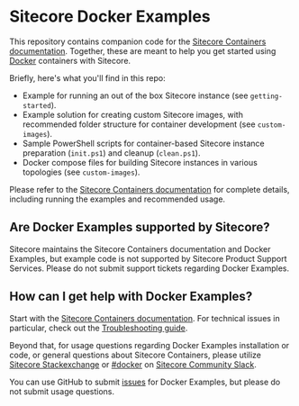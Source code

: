 # Sitecore Docker Examples

This repository contains companion code for the [Sitecore Containers documentation](https://containers.doc.sitecore.com/). Together, these are meant to help you get started using [Docker](https://www.docker.com/) containers with Sitecore.

Briefly, here's what you'll find in this repo:

* Example for running an out of the box Sitecore instance (see `getting-started`).
* Example solution for creating custom Sitecore images, with recommended folder structure for container development (see `custom-images`).
* Sample PowerShell scripts for container-based Sitecore instance preparation (`init.ps1`) and cleanup (`clean.ps1`).
* Docker compose files for building Sitecore instances in various topologies (see `custom-images`).

Please refer to the [Sitecore Containers documentation](https://containers.doc.sitecore.com/) for complete details, including running the examples and recommended usage.

## Are Docker Examples supported by Sitecore?

Sitecore maintains the Sitecore Containers documentation and Docker Examples, but example code is not supported by Sitecore Product Support Services. Please do not submit support tickets regarding Docker Examples.

## How can I get help with Docker Examples?

Start with the [Sitecore Containers documentation](https://doc.sitecore.com/xp/en/developers/103/developer-tools/containers-in-sitecore-development.html). For technical issues in particular, check out the [Troubleshooting guide](https://doc.sitecore.com/xp/en/developers/103/developer-tools/troubleshooting-docker.html).

Beyond that, for usage questions regarding Docker Examples installation or code, or general questions about Sitecore Containers, please utilize [Sitecore Stackexchange](https://sitecore.stackexchange.com/) or [#docker](https://sitecorechat.slack.com/messages/docker) on [Sitecore Community Slack](https://sitecore.chat/).

You can use GitHub to submit [issues](https://github.com/Sitecore/docker-examples/issues/new) for Docker Examples, but please do not submit usage questions.